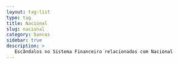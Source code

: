 ```yaml
---
layout: tag-list
type: tag
title: Nacional
slug: nacional
category: bancos
sidebar: true
description: >
   Escândalos no Sistema Financeiro relacionados com Nacional
---
```

